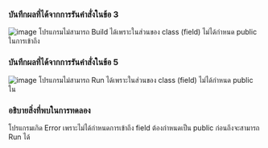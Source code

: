 ### บันทึกผลที่ได้จากการรันคำสั่งในข้อ 3
![image](https://github.com/VisawaPRO/03376836-OOP-2566-Lab-05/assets/144195555/bbf1d1fa-9f7f-448a-ac9d-fd15dc8ad4a5)
โปรแกรมไม่สามารถ Build ได้เพราะในส่วนของ class (field) ไม่ได้กำหนด public ในการเข้าถึง
### บันทึกผลที่ได้จากการรันคำสั่งในข้อ 5
![image](https://github.com/VisawaPRO/03376836-OOP-2566-Lab-05/assets/144195555/e30a3420-26e3-447a-b68b-bc196a58b7ea)
โปรแกรมไม่สามารถ Run ได้เพราะในส่วนของ class (field) ไม่ได้กำหนด public ใน
### อธิบายสิ่งที่พบในการทดลอง
โปรแกรมเกิด Error เพราะไม่ได้กำหนดการเข้าถึง field ต้องกำหนดเป็น public ก่อนถึงจะสามารถ Run ได้


